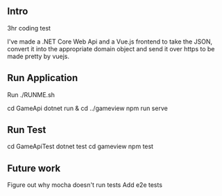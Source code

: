 ## Intro

3hr coding test

I've made a .NET Core Web Api and a Vue.js frontend to take the JSON, convert it into 
the appropriate domain object and send it over https to be made pretty by vuejs.

## Run Application
Run ./RUNME.sh

cd GameApi
dotnet run &
cd ../gameview
npm run serve

## Run Test
cd GameApiTest
dotnet test
cd gameview
npm test

## Future work
Figure out why mocha doesn't run tests
Add e2e tests
